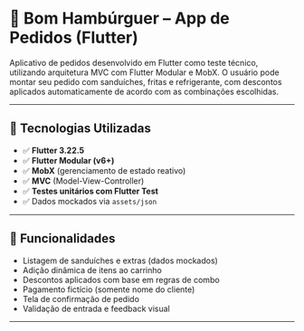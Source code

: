 # 🍔 Bom Hambúrguer – App de Pedidos (Flutter)

Aplicativo de pedidos desenvolvido em Flutter como teste técnico, utilizando arquitetura MVC com Flutter Modular e MobX. O usuário pode montar seu pedido com sanduíches, fritas e refrigerante, com descontos aplicados automaticamente de acordo com as combinações escolhidas.

---

## 🚀 Tecnologias Utilizadas

- ✅ **Flutter 3.22.5**
- ✅ **Flutter Modular (v6+)**
- ✅ **MobX** (gerenciamento de estado reativo)
- ✅ **MVC** (Model-View-Controller)
- ✅ **Testes unitários com Flutter Test**
- ✅ Dados mockados via `assets/json`

---

## 📱 Funcionalidades

- Listagem de sanduíches e extras (dados mockados)
- Adição dinâmica de itens ao carrinho
- Descontos aplicados com base em regras de combo
- Pagamento fictício (somente nome do cliente)
- Tela de confirmação de pedido
- Validação de entrada e feedback visual

---

